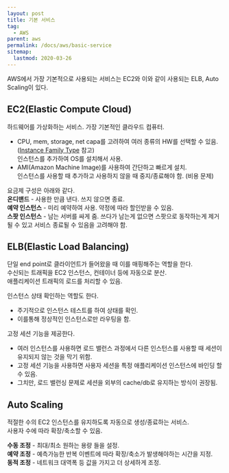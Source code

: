 ```yaml
---
layout: post
title: 기본 서비스
tag:
  - AWS
parent: aws
permalink: /docs/aws/basic-service
sitemap:
  lastmod: 2020-03-26
---
```


AWS에서 가장 기본적으로 사용되는 서비스는 EC2와 이와 같이 사용되는 ELB, Auto Scaling이 있다.

## EC2(Elastic Compute Cloud)
하드웨어를 가상화하는 서비스. 가장 기본적인 클라우드 컴퓨터.  
  - CPU, mem, storage, net capa를 고려하여 여러 종류의 HW를 선택할 수 있음. ([Instance Family Type](https://aws.amazon.com/ko/ec2/instance-types/) 참고)  
인스턴스를 추가하여 OS를 설치해서 사용.
  - AMI(Amazon Machine Image)를 사용하여 간단하고 빠르게 설치.  
인스턴스를 사용할 때 추가하고 사용하지 않을 때 중지/종료해야 함. (비용 문제)  

요금제 구성은 아래와 같다.  
**온디맨드** - 사용한 만큼 낸다. 쓰지 않으면 종료.  
**예약 인스턴스** - 미리 예약하여 사용. 약정에 따라 할인받을 수 있음.  
**스팟 인스턴스** - 남는 서버를 싸게 줌. 쓰다가 남는게 없으면 스팟으로 동작하는게 제거될 수 있고 서비스 종료될 수 있음을 고려해야 함.

## ELB(Elastic Load Balancing)
단일 end point로 클라이언트가 들어왔을 때 이를 매핑해주는 역할을 한다.  
수신되는 트래픽을 EC2 인스턴스, 컨테이너 등에 자동으로 분산.  
애플리케이션 트래픽의 로드를 처리할 수 있음.  

인스턴스 상태 확인하는 역할도 한다.
- 주기적으로 인스턴스 테스트를 하여 상태를 확인.
- 이를통해 정상적인 인스턴스로만 라우팅을 함.  

고정 세션 기능을 제공한다.
- 여러 인스턴스를 사용하면 로드 밸런스 과정에서 다른 인스턴스를 사용할 때 세션이 유지되지 않는 것을 막기 위함.
- 고정 세션 기능을 사용하면 사용자 세션을 특정 애플리케이션 인스턴스에 바인딩 할 수 있음.
- 그치만, 로드 밸런싱 문제로 세션을 외부의 cache/db로 유지하는 방식이 권장됨.

## Auto Scaling
적절한 수의 EC2 인스턴스를 유지하도록 자동으로 생성/종료하는 서비스.  
사용자 수에 따라 확장/축소할 수 있음.  

**수동 조정** - 최대/최소 원하는 용량 들을 설정.  
**예약 조정** - 예측가능한 반복 이벤트에 따라 확장/축소가 발생해야하는 시간을 지정.  
**동적 조정** - 네트워크 대역폭 등 값을 가지고 더 상세하게 조정.